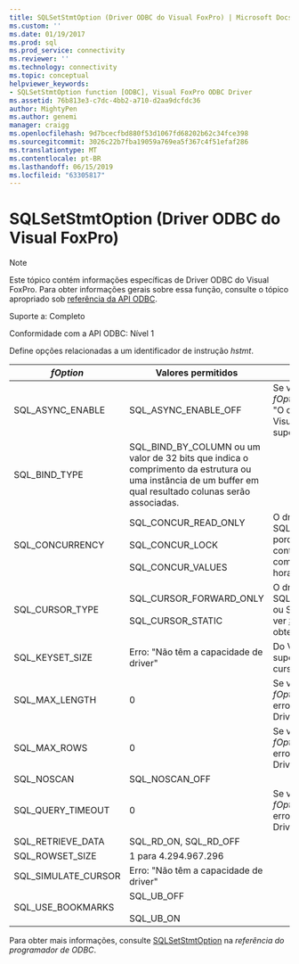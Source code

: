 ```yaml
---
title: SQLSetStmtOption (Driver ODBC do Visual FoxPro) | Microsoft Docs
ms.custom: ''
ms.date: 01/19/2017
ms.prod: sql
ms.prod_service: connectivity
ms.reviewer: ''
ms.technology: connectivity
ms.topic: conceptual
helpviewer_keywords:
- SQLSetStmtOption function [ODBC], Visual FoxPro ODBC Driver
ms.assetid: 76b813e3-c7dc-4bb2-a710-d2aa9dcfdc36
author: MightyPen
ms.author: genemi
manager: craigg
ms.openlocfilehash: 9d7bcecfbd880f53d1067fd68202b62c34fce398
ms.sourcegitcommit: 3026c22b7fba19059a769ea5f367c4f51efaf286
ms.translationtype: MT
ms.contentlocale: pt-BR
ms.lasthandoff: 06/15/2019
ms.locfileid: "63305817"
---
```

# <a name="sqlsetstmtoption-visual-foxpro-odbc-driver"></a>SQLSetStmtOption (Driver ODBC do Visual FoxPro)
> [!NOTE]  
>  Este tópico contém informações específicas de Driver ODBC do Visual FoxPro. Para obter informações gerais sobre essa função, consulte o tópico apropriado sob [referência da API ODBC](../../odbc/reference/syntax/odbc-api-reference.md).  
  
 Suporte a: Completo  
  
 Conformidade com a API ODBC: Nível 1  
  
 Define opções relacionadas a um identificador de instrução *hstmt*.  
  
|*fOption*|Valores permitidos|Comentários|  
|---------------|--------------------|--------------|  
|SQL_ASYNC_ENABLE|SQL_ASYNC_ENABLE_OFF|Se você tentar definir isso *fOption*, o driver retorna o erro: "O driver não funciona". Do Visual FoxPro não oferece suporte a execução assíncrona.|  
|SQL_BIND_TYPE|SQL_BIND_BY_COLUMN ou um valor de 32 bits que indica o comprimento da estrutura ou uma instância de um buffer em qual resultado colunas serão associadas.||  
|SQL_CONCURRENCY|SQL_CONCUR_READ_ONLY<br /><br /> SQL_CONCUR_LOCK<br /><br /> SQL_CONCUR_VALUES|O driver não permite SQL_CONCUR_ROWVER, porque o Visual FoxPro não tem controle de versão de linha com base em carimbos de hora.|  
|SQL_CURSOR_TYPE|SQL_CURSOR_FORWARD_ONLY<br /><br /> SQL_CURSOR_STATIC|O driver não permite SQL_CURSOR_KEYSET_DRIVEN ou SQL_CURSOR_DYNAMIC; ver [SQLSetScrollOptions](../../odbc/microsoft/sqlsetscrolloptions-visual-foxpro-odbc-driver.md) para obter mais informações.|  
|SQL_KEYSET_SIZE|Erro: "Não têm a capacidade de driver"|Do Visual FoxPro não oferece suporte para o modelo de cursor de conjunto de chaves.|  
|SQL_MAX_LENGTH|0|Se você tentar definir isso *fOption* valor, o driver retorna o erro "Não têm a capacidade de Driver".|  
|SQL_MAX_ROWS|0|Se você tentar definir isso *fOption* valor, o driver retorna o erro "Não têm a capacidade de Driver".|  
|SQL_NOSCAN|SQL_NOSCAN_OFF||  
|SQL_QUERY_TIMEOUT|0|Se você tentar definir isso *fOption* valor, o driver retorna o erro "Não têm a capacidade de Driver".|  
|SQL_RETRIEVE_DATA|SQL_RD_ON, SQL_RD_OFF||  
|SQL_ROWSET_SIZE|1 para 4.294.967.296||  
|SQL_SIMULATE_CURSOR|Erro: "Não têm a capacidade de driver"||  
|SQL_USE_BOOKMARKS|SQL_UB_OFF<br /><br /> SQL_UB_ON||  
  
 Para obter mais informações, consulte [SQLSetStmtOption](../../odbc/reference/syntax/sqlsetstmtoption-function.md) na *referência do programador de ODBC*.
